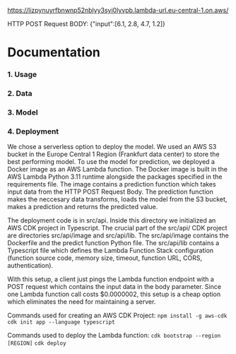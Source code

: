 https://lizpynuyrfbnwnp52nblyy3syi0lyvpb.lambda-url.eu-central-1.on.aws/

HTTP POST Request BODY: {"input":[6.1, 2.8, 4.7, 1.2]}



# Documentation

### 1. Usage

### 2. Data

### 3. Model

### 4. Deployment

We chose a serverless option to deploy the model. We used an AWS S3 bucket in the Europe Central 1 Region (Frankfurt data center) to store the best performing model. To use the model for prediction, we deployed a Docker image as an AWS Lambda function. The Docker image is built in the AWS Lambda Python 3.11 runtime alongside the packages specified in the requirements file. The image contains a prediction function which takes input data from the HTTP POST Request Body. The prediction function makes the neccesary data transforms, loads the model from the S3 bucket, makes a prediction and returns the predicted value.

The deployment code is in src/api. Inside this directory we initialized an AWS CDK project in Typescript. The crucial part of the src/api/ CDK project are directories src/api/image and src/api/lib. The src/api/image contains the Dockerfile and the predict function Python file. The src/api/lib contains a Typescript file which defines the Lambda Function Stack configuration (function source code, memory size, timeout, function URL, CORS, authentication).

With this setup, a client just pings the Lambda function endpoint with a POST request which contains the input data in the body parameter. Since one Lambda function call costs $0.0000002, this setup is a cheap option which eliminates the need for maintaining a server.

Commands used for creating an AWS CDK Project:
```npm install -g aws-cdk```
```cdk init app --language typescript```

Commands used to deploy the Lambda function:
```cdk bootstrap --region [REGION]```
```cdk deploy```